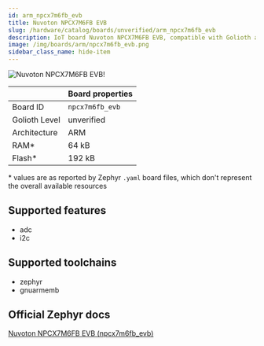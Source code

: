 ```yaml
---
id: arm_npcx7m6fb_evb
title: Nuvoton NPCX7M6FB EVB
slug: /hardware/catalog/boards/unverified/arm_npcx7m6fb_evb
description: IoT board Nuvoton NPCX7M6FB EVB, compatible with Golioth at unverified level.
image: /img/boards/arm/npcx7m6fb_evb.png
sidebar_class_name: hide-item
---
```


[//]: # (This is an auto-generated file, do not edit! Changes to it will be lost upon re-generation)

![Nuvoton NPCX7M6FB EVB!](/img/boards/arm/npcx7m6fb_evb.png "Nuvoton NPCX7M6FB EVB")

|                | Board properties     |
| -------------  | -------------------- |
| Board ID       | `npcx7m6fb_evb` |
| Golioth Level  | unverified       |
| Architecture   | ARM |
| RAM*           | 64 kB |
| Flash*         | 192 kB |

\* values are as reported by Zephyr `.yaml` board files, which don't represent the overall available resources



## Supported features

* adc
* i2c

## Supported toolchains

* zephyr
* gnuarmemb

## Official Zephyr docs

[Nuvoton NPCX7M6FB EVB (npcx7m6fb_evb)](https://docs.zephyrproject.org/latest/boards/arm/npcx7m6fb_evb/doc/index.html)

